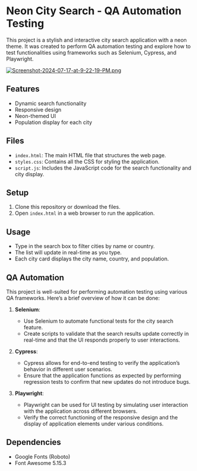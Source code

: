 # Neon City Search - QA Automation Testing

This project is a stylish and interactive city search application with a neon theme. It was created to perform QA automation testing and explore how to test functionalities using frameworks such as Selenium, Cypress, and Playwright.


[![Screenshot-2024-07-17-at-9-22-19-PM.png](https://i.postimg.cc/hPVngT32/Screenshot-2024-07-17-at-9-22-19-PM.png)](https://postimg.cc/PPf9QpHD)


## Features

- Dynamic search functionality
- Responsive design
- Neon-themed UI
- Population display for each city

## Files

- `index.html`: The main HTML file that structures the web page.
- `styles.css`: Contains all the CSS for styling the application.
- `script.js`: Includes the JavaScript code for the search functionality and city display.

## Setup

1. Clone this repository or download the files.
2. Open `index.html` in a web browser to run the application.

## Usage

- Type in the search box to filter cities by name or country.
- The list will update in real-time as you type.
- Each city card displays the city name, country, and population.

## QA Automation

This project is well-suited for performing automation testing using various QA frameworks. Here’s a brief overview of how it can be done:

1. **Selenium**:
   - Use Selenium to automate functional tests for the city search feature.
   - Create scripts to validate that the search results update correctly in real-time and that the UI responds properly to user interactions.

2. **Cypress**:
   - Cypress allows for end-to-end testing to verify the application’s behavior in different user scenarios.
   - Ensure that the application functions as expected by performing regression tests to confirm that new updates do not introduce bugs.

3. **Playwright**:
   - Playwright can be used for UI testing by simulating user interaction with the application across different browsers.
   - Verify the correct functioning of the responsive design and the display of application elements under various conditions.

## Dependencies

- Google Fonts (Roboto)
- Font Awesome 5.15.3

